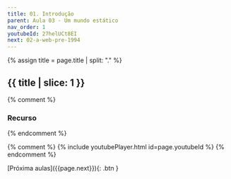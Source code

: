 ```yaml
---
title: 01. Introdução
parent: Aula 03 - Um mundo estático
nav_order: 1
youtubeId: 27helUCt8EI
next: 02-a-web-pre-1994
---
```


{% assign title = page.title | split: "." %}

## {{ title | slice: 1 }}

{% comment %}
### Recurso
{% endcomment %}

<!--
<span class="fs-3">
  <a href="{{site.baseurl}}/assets/downloads/08-Fundamentos-de-TyoeScript.pdf" class="btn" target="_blank">Notas de aula</a>
  <a href="https://www.icloud.com/keynote/0GDTVZX4m6lppt1uxjntVY2Yg#07-JavaScript-na-web" class="btn" target="_blank">Notas de aula com animações</a>
</span>
-->

{% comment %}
{% include youtubePlayer.html id=page.youtubeId %}
{% endcomment %}

<span class="fs-3 float-right">
[Próxima aulas]({{page.next}}){: .btn }
</span>

